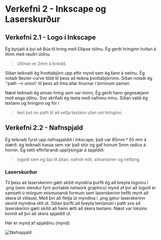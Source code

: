 # Verkefni 2 - Inkscape og Laserskurður


##  Verkefni 2.1 - Logo í Inkscape
Ég byrjaði á því að Búa til hring með Ellipse tólinu.
Ég gerði hringinn hvítan á litinn með rauðri útlínu.
> Útlínan er 2mm á breidd.

Síðan teiknaði ég Þvottabjörn upp eftir mynd sem ég fann á netinu. Ég notaði Bezier-curve tólið til þess að teikna þvottabjörninn. Síðan notaði ég ''path --> union' til þess að líma allar línurnar í birninum saman.

Næst teiknaði ég annan hring sem var minni, Ég gerði hann gegnsæjann með enga útlínu. Svo skrifaði ég texta með nafninu mínu. Síðan valdi ég textann og hringinn og fór í
>text put on path til að vefja textann utan um hringinn.

##  Verkefni 2.2 - Nafnspjald

Ég teiknaði fyrst upp nafnspjaldið í Inkscape, það var 85mm * 55 mm á stærð. ég teiknaði kassa sem var það stór og gaf honum 5mm radíus á hornin.
Ég setti eftirfarandi upplýsingar á spjaldið:
>logoið sem ég bjó til áðan, nafnið mitt, símanúmer og netfang.

### Laserskurður
Til þess að laserskerinn gæti skilið myndina þurfti ég að breyta logoinu í .png (sem stendur fyrir portable network graphics) mynd af því að logoið er samsett ú mörgum mismunandi formum sem laserskerinn hefði reynt að skera út vitlaust. Með því að fletja út myndina í .png getur laserskerinn skorið myndina rétt út. Síðan þurfti að breyta textanum í path svo að laserskerinn gæti skilið að hann ætti að skera textann.
Næst var loksins komið að því að skera spjaldið út.

Hér er mynd af spjaldinu (mynd)

![Nafnspjald](/myndir/nafnspjald_logo.png)

